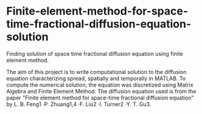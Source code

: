 # Finite-element-method-for-space-time-fractional-diffusion-equation-solution
Finding solution of space time fractional diffusion equation using finite element method.

The aim of this project is to write computational solution to the diffusion equation characterizing spread, spatially and temporally in MATLAB.
To compute the numerical solution, the equation was discretized using Matrix Algebra and Finite Element Method. 
The diffusion equation used is from the paper "Finite element method for space-time fractional diffusion equation"
by L. B. Feng1 ·P. Zhuang1,4 ·F. Liu2 ·I. Turner2 ·Y. T. Gu3.
